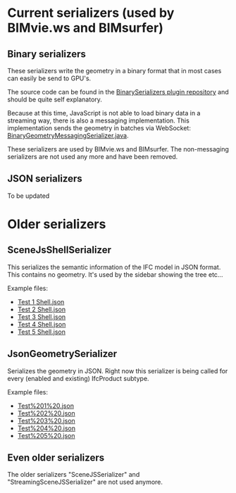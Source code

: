 # Current serializers (used by BIMvie.ws and BIMsurfer)

## Binary serializers

These serializers write the geometry in a binary format that in most cases can easily be send to GPU's.

The source code can be found in the [BinarySerializers plugin repository](https://github.com/opensourceBIM/BinarySerializers) and should be quite self explanatory.

Because at this time, JavaScript is not able to load binary data in a streaming way, there is also a messaging implementation. This implementation sends the geometry in batches via WebSocket: [BinaryGeometryMessagingSerializer.java](https://github.com/opensourceBIM/BinarySerializers/blob/master/BinarySerializers/src/org/bimserver/serializers/binarygeometry/BinaryGeometryMessagingSerializer.java). 

These serializers are used by BIMvie.ws and BIMsurfer. The non-messaging serializers are not used any more and have been removed.

## JSON serializers

To be updated


# Older serializers

## SceneJsShellSerializer

This serializes the semantic information of the IFC model in JSON format. This contains no geometry. It's used by the sidebar showing the tree etc...

Example files:
* [Test 1 Shell.json](https://raw.githubusercontent.com/opensourceBIM/BIMserver/master/Documentation/files/Test%201%20Shell.json)
* [Test 2 Shell.json](https://raw.githubusercontent.com/opensourceBIM/BIMserver/master/Documentation/files/Test%202%20Shell.json)
* [Test 3 Shell.json](https://raw.githubusercontent.com/opensourceBIM/BIMserver/master/Documentation/files/Test%203%20Shell.json)
* [Test 4 Shell.json](https://raw.githubusercontent.com/opensourceBIM/BIMserver/master/Documentation/files/Test%204%20Shell.json)
* [Test 5 Shell.json](https://raw.githubusercontent.com/opensourceBIM/BIMserver/master/Documentation/files/Test%205%20Shell.json)

## JsonGeometrySerializer

Serializes the geometry in JSON. Right now this serializer is being called for every (enabled and existing) IfcProduct subtype.

Example files:
* [Test%201%20.json](https://raw.githubusercontent.com/opensourceBIM/BIMserver/master/Documentation/files/Test%201%20.json)
* [Test%202%20.json](https://raw.githubusercontent.com/opensourceBIM/BIMserver/master/Documentation/files/Test%202%20.json)
* [Test%203%20.json](https://raw.githubusercontent.com/opensourceBIM/BIMserver/master/Documentation/files/Test%203%20.json)
* [Test%204%20.json](https://raw.githubusercontent.com/opensourceBIM/BIMserver/master/Documentation/files/Test%204%20.json)
* [Test%205%20.json](https://raw.githubusercontent.com/opensourceBIM/BIMserver/master/Documentation/files/Test%205%20.json)

## Even older serializers

The older serializers "SceneJSSerializer" and "StreamingSceneJSSerializer" are not used anymore.
